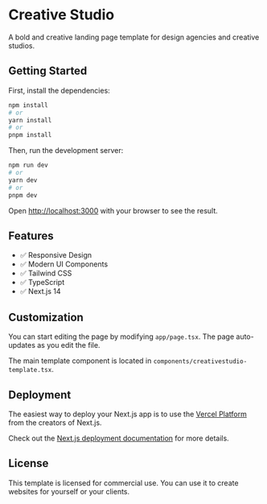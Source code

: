 # Creative Studio

A bold and creative landing page template for design agencies and creative studios.

## Getting Started

First, install the dependencies:

```bash
npm install
# or
yarn install
# or
pnpm install
```

Then, run the development server:

```bash
npm run dev
# or
yarn dev
# or
pnpm dev
```

Open [http://localhost:3000](http://localhost:3000) with your browser to see the result.

## Features

- ✅ Responsive Design
- ✅ Modern UI Components
- ✅ Tailwind CSS
- ✅ TypeScript
- ✅ Next.js 14

## Customization

You can start editing the page by modifying `app/page.tsx`. The page auto-updates as you edit the file.

The main template component is located in `components/creativestudio-template.tsx`.

## Deployment

The easiest way to deploy your Next.js app is to use the [Vercel Platform](https://vercel.com/new?utm_medium=default-template&filter=next.js&utm_source=create-next-app&utm_campaign=create-next-app-readme) from the creators of Next.js.

Check out the [Next.js deployment documentation](https://nextjs.org/docs/deployment) for more details.

## License

This template is licensed for commercial use. You can use it to create websites for yourself or your clients.
